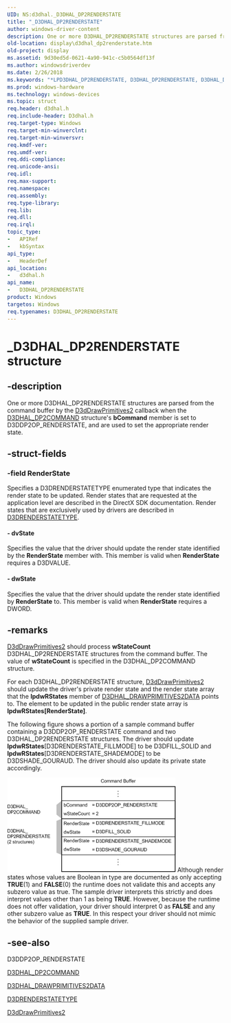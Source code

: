 ```yaml
---
UID: NS:d3dhal._D3DHAL_DP2RENDERSTATE
title: "_D3DHAL_DP2RENDERSTATE"
author: windows-driver-content
description: One or more D3DHAL_DP2RENDERSTATE structures are parsed from the command buffer by the D3dDrawPrimitives2 callback when the D3DHAL_DP2COMMAND structure's bCommand member is set to D3DDP2OP_RENDERSTATE, and are used to set the appropriate render state.
old-location: display\d3dhal_dp2renderstate.htm
old-project: display
ms.assetid: 9d30ed5d-0621-4a90-941c-c5b0564df13f
ms.author: windowsdriverdev
ms.date: 2/26/2018
ms.keywords: "*LPD3DHAL_DP2RENDERSTATE, D3DHAL_DP2RENDERSTATE, D3DHAL_DP2RENDERSTATE structure [Display Devices], LPD3DHAL_DP2RENDERSTATE, LPD3DHAL_DP2RENDERSTATE structure pointer [Display Devices], _D3DHAL_DP2RENDERSTATE, d3dhal/D3DHAL_DP2RENDERSTATE, d3dhal/LPD3DHAL_DP2RENDERSTATE, d3dstrct_4cfe9ea2-c3cc-432d-bd11-85d51ba121b5.xml, display.d3dhal_dp2renderstate"
ms.prod: windows-hardware
ms.technology: windows-devices
ms.topic: struct
req.header: d3dhal.h
req.include-header: D3dhal.h
req.target-type: Windows
req.target-min-winverclnt: 
req.target-min-winversvr: 
req.kmdf-ver: 
req.umdf-ver: 
req.ddi-compliance: 
req.unicode-ansi: 
req.idl: 
req.max-support: 
req.namespace: 
req.assembly: 
req.type-library: 
req.lib: 
req.dll: 
req.irql: 
topic_type:
-	APIRef
-	kbSyntax
api_type:
-	HeaderDef
api_location:
-	d3dhal.h
api_name:
-	D3DHAL_DP2RENDERSTATE
product: Windows
targetos: Windows
req.typenames: D3DHAL_DP2RENDERSTATE
---
```


# _D3DHAL_DP2RENDERSTATE structure


## -description


One or more D3DHAL_DP2RENDERSTATE structures are parsed from the command buffer by the <a href="https://msdn.microsoft.com/6128ff7a-0d2c-48df-8b5e-cab33c5a74f5">D3dDrawPrimitives2</a> callback when the <a href="https://msdn.microsoft.com/library/windows/hardware/ff545454">D3DHAL_DP2COMMAND</a> structure's <b>bCommand</b> member is set to D3DDP2OP_RENDERSTATE, and are used to set the appropriate render state.


## -struct-fields




### -field RenderState

Specifies a D3DRENDERSTATETYPE enumerated type that indicates the render state to be updated. Render states that are requested at the application level are described in the DirectX SDK documentation. Render states that are exclusively used by drivers are described in <a href="https://msdn.microsoft.com/library/windows/hardware/ff549036">D3DRENDERSTATETYPE</a>.


#### - dvState

Specifies the value that the driver should update the render state identified by the <b>RenderState</b> member with. This member is valid when <b>RenderState</b> requires a D3DVALUE. 


#### - dwState

Specifies the value that the driver should update the render state identified by <b>RenderState</b> to. This member is valid when <b>RenderState</b> requires a DWORD.


## -remarks




<a href="https://msdn.microsoft.com/6128ff7a-0d2c-48df-8b5e-cab33c5a74f5">D3dDrawPrimitives2</a> should process <b>wStateCount</b> D3DHAL_DP2RENDERSTATE structures from the command buffer. The value of <b>wStateCount</b> is specified in the D3DHAL_DP2COMMAND structure.

For each D3DHAL_DP2RENDERSTATE structure, <a href="https://msdn.microsoft.com/6128ff7a-0d2c-48df-8b5e-cab33c5a74f5">D3dDrawPrimitives2</a> should update the driver's private render state and the render state array that the <b>lpdwRStates</b> member of <a href="https://msdn.microsoft.com/library/windows/hardware/ff545957">D3DHAL_DRAWPRIMITIVES2DATA</a> points to. The element to be updated in the public render state array is <b>lpdwRStates[RenderState]</b>.

The following figure shows a portion of a sample command buffer containing a D3DDP2OP_RENDERSTATE command and two D3DHAL_DP2RENDERSTATE structures. The driver should update <b>lpdwRStates</b>[D3DRENDERSTATE_FILLMODE] to be D3DFILL_SOLID and <b>lpdwRStates</b>[D3DRENDERSTATE_SHADEMODE] to be D3DSHADE_GOURAUD. The driver should also update its private state accordingly.

<img alt="Figure showing a command buffer with a D3DDP2OP_RENDERSTATE command and two D3DHAL_DP2RENDERSTATE structures" src="images/dp2rs.png"/>
Although render states whose values are Boolean in type are documented as only accepting <b>TRUE</b>(1) and <b>FALSE</b>(0) the runtime does not validate this and accepts any subzero value as true. The sample driver interprets this strictly and does interpret values other than 1 as being <b>TRUE</b>. However, because the runtime does not offer validation, your driver should interpret 0 as <b>FALSE</b> and any other subzero value as <b>TRUE</b>. In this respect your driver should not mimic the behavior of the supplied sample driver.




## -see-also




D3DDP2OP_RENDERSTATE



<a href="https://msdn.microsoft.com/library/windows/hardware/ff545454">D3DHAL_DP2COMMAND</a>



<a href="https://msdn.microsoft.com/library/windows/hardware/ff545957">D3DHAL_DRAWPRIMITIVES2DATA</a>



<a href="https://msdn.microsoft.com/library/windows/hardware/ff549036">D3DRENDERSTATETYPE</a>



<a href="https://msdn.microsoft.com/6128ff7a-0d2c-48df-8b5e-cab33c5a74f5">D3dDrawPrimitives2</a>
 

 

